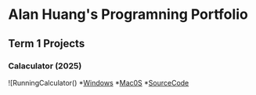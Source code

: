 # Alan Huang's Programning Portfolio

## Term 1 Projects

### Calaculator (2025) 
![RunningCalculator()
*[Windows]()
*[Mac0S]()
*[SourceCode]()
